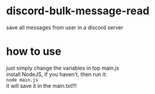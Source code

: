 # discord-bulk-message-read
save all messages from user in a discord server

# how to use
just simply change the variables in top main.js </br>
install NodeJS, if you haven't, then run it: </br>
```node main.js``` </br>
it will save it in the main.txt!!!

